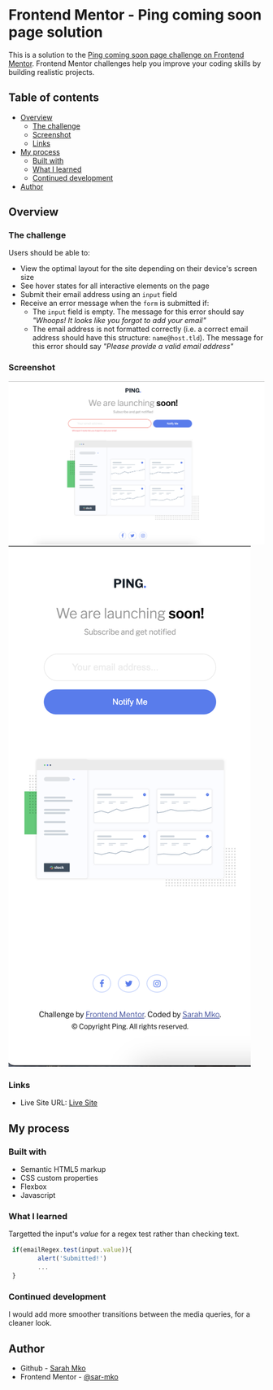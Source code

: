 # Frontend Mentor - Ping coming soon page solution

This is a solution to the [Ping coming soon page challenge on Frontend Mentor](https://www.frontendmentor.io/challenges/ping-single-column-coming-soon-page-5cadd051fec04111f7b848da). Frontend Mentor challenges help you improve your coding skills by building realistic projects. 

## Table of contents

- [Overview](#overview)
  - [The challenge](#the-challenge)
  - [Screenshot](#screenshot)
  - [Links](#links)
- [My process](#my-process)
  - [Built with](#built-with)
  - [What I learned](#what-i-learned)
  - [Continued development](#continued-development)
- [Author](#author)

## Overview

### The challenge

Users should be able to:

- View the optimal layout for the site depending on their device's screen size
- See hover states for all interactive elements on the page
- Submit their email address using an `input` field
- Receive an error message when the `form` is submitted if:
	- The `input` field is empty. The message for this error should say *"Whoops! It looks like you forgot to add your email"*
	- The email address is not formatted correctly (i.e. a correct email address should have this structure: `name@host.tld`). The message for this error should say *"Please provide a valid email address"*

### Screenshot

![Desktop](images/desktop-prev.png)
![Mobile](images/mobile-prev.png)

### Links

- Live Site URL: [Live Site](#)

## My process

### Built with

- Semantic HTML5 markup
- CSS custom properties
- Flexbox
- Javascript

### What I learned
Targetted the input's *value* for a regex test rather than checking text.
```js
 if(emailRegex.test(input.value)){
        alert('Submitted!')
        ...
 }
```

### Continued development

I would add more smoother transitions between the media queries, for a cleaner look.

## Author

- Github - [Sarah Mko](https://github.com/sar-mko)
- Frontend Mentor - [@sar-mko](https://www.frontendmentor.io/profile/sar-mko)
